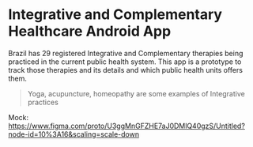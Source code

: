 # Integrative and Complementary Healthcare Android App

Brazil has 29 registered Integrative and Complementary therapies being practiced in the current public health system. This app is a prototype to track those therapies and its details and which public health units offers them.

> Yoga, acupuncture, homeopathy are some examples of Integrative practices

Mock: https://www.figma.com/proto/U3ggMnGFZHE7aJ0DMlQ40gzS/Untitled?node-id=10%3A16&scaling=scale-down
